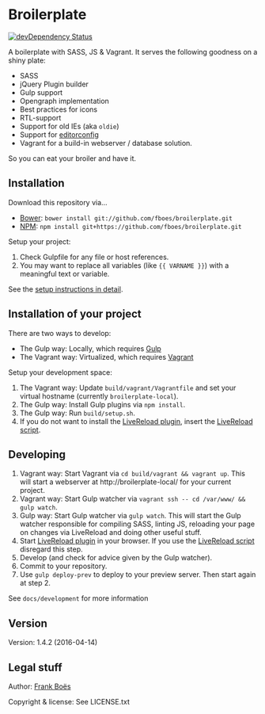 Broilerplate
================

[![devDependency Status](https://david-dm.org/fboes/broilerplate/dev-status.svg)](https://david-dm.org/fboes/broilerplate?type=dev)

A boilerplate with SASS, JS & Vagrant. It serves the following goodness on a shiny plate:

* SASS
* jQuery Plugin builder
* Gulp support
* Opengraph implementation
* Best practices for icons
* RTL-support
* Support for old IEs (aka `oldie`)
* Support for [editorconfig](http://editorconfig.org/)
* Vagrant for a build-in webserver / database solution.

So you can eat your broiler and have it.

Installation
------------

Download this repository via…

* [Bower](http://bower.io/): `bower install git://github.com/fboes/broilerplate.git`
* [NPM](https://www.npmjs.org/): `npm install git+https://github.com/fboes/broilerplate.git`

Setup your project:

1. Check Gulpfile for any file or host references.
2. You may want to replace all variables (like `{{ VARNAME }}`) with a meaningful text or variable.

See the [setup instructions in detail](docs/development/setup.md).

Installation of __your__ project
--------------------------------

There are two ways to develop:

* The Gulp way: Locally, which requires [Gulp](http://gulpjs.com/)
* The Vagrant way: Virtualized, which requires [Vagrant](https://www.vagrantup.com/)

Setup your development space:

1. The Vagrant way: Update `build/vagrant/Vagrantfile` and set your virtual hostname (currently `broilerplate-local`).
2. The Gulp way: Install Gulp plugins via `npm install`.
4. The Gulp way: Run `build/setup.sh`.
6. If you do not want to install the [LiveReload plugin](http://livereload.com/extensions/), insert the [LiveReload script](http://feedback.livereload.com/knowledgebase/articles/86180-how-do-i-add-the-script-tag-manually-).

Developing
----------

1. Vagrant way: Start Vagrant via `cd build/vagrant && vagrant up`. This will start a webserver at http://broilerplate-local/ for your current project.
2. Vagrant way: Start Gulp watcher via `vagrant ssh -- cd /var/www/ && gulp watch`.
2. Gulp way: Start Gulp watcher via `gulp watch`. This will start the Gulp watcher responsible for compiling SASS, linting JS, reloading your page on changes via LiveReload and doing other useful stuff.
3. Start [LiveReload plugin](http://livereload.com/) in your browser. If you use the [LiveReload script](http://feedback.livereload.com/knowledgebase/articles/86180-how-do-i-add-the-script-tag-manually-) disregard this step.
4. Develop (and check for advice given by the Gulp watcher).
5. Commit to your repository.
6. Use `gulp deploy-prev` to deploy to your preview server. Then start again at step 2.

See `docs/development` for more information

Version
-------

Version: 1.4.2 (2016-04-14)

Legal stuff
-----------

Author: [Frank Boës](http://3960.org)

Copyright & license: See LICENSE.txt

